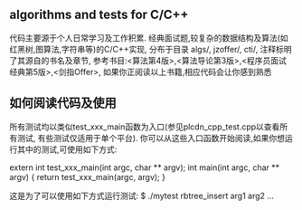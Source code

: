 ## algorithms and tests for C/C++

代码主要源于个人日常学习及工作积累. 经典面试题,较复杂的数据结构及算法(如红黑树,图算法,字符串等)的C/C++实现,
分布于目录 algs/, jzoffer/, cti/, 注释标明了其源自的书名及章节, 
参考书目:<算法第4版>,<算法导论第3版>,<程序员面试经典第5版>,<剑指Offer>, 
如果你正阅读以上书籍,相应代码会让你感到熟悉

## 如何阅读代码及使用

所有测试均以类似test_xxx_main函数为入口(参见plcdn_cpp_test.cpp以查看所有测试, 有些测试仅适用于单个平台). 
你可以从这些入口函数开始阅读,如果你想运行其中的测试,可使用如下方式:

extern int test_xxx_main(int argc, char ** argv);
int main(int argc, char ** argv)
{
    return test_xxx_main(argc, argv);
}

这是为了可以使用如下方式运行测试:
$ ./mytest rbtree_insert arg1 arg2 ...